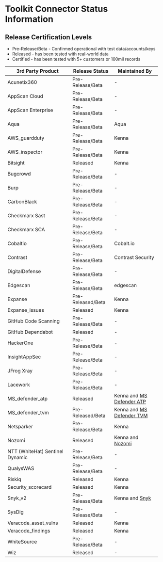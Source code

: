 # Toolkit Connector Status Information

## Release Certification Levels

- Pre-Release/Beta - Confirmed operational with test data/accounts/keys
- Released - has been tested with real-world data
- Certified - has been tested with 5+ customers or 100mil records




| 3rd Party Product | Release Status | Maintained By |
| --- | --- | --- |
| Acunetix360 | Pre-Release/Beta | - |
| AppScan Cloud | Pre-Release/Beta | - |
| AppScan Enterprise | Pre-Release/Beta | - |
| Aqua | Pre-Release/Beta | Aqua |
| AWS_guardduty | Pre-Release/Beta | Kenna |
| AWS_inspector | Pre-Release/Beta | Kenna |
| Bitsight | Released | Kenna |
| Bugcrowd | Pre-Release/Beta | - |
| Burp | Pre-Release/Beta | - |
| CarbonBlack | Pre-Release/Beta | - |
| Checkmarx Sast | Pre-Release/Beta | - |
| Checkmarx SCA | Pre-Release/Beta | - |
| Cobaltio | Pre-Release/Beta | Cobalt.io |
| Contrast | Pre-Release/Beta | Contrast Security |
| DigitalDefense | Pre-Release/Beta | - |
| Edgescan | Pre-Release/Beta | edgescan |
| Expanse | Pre-Released/Beta | Kenna |
| Expanse_issues | Released | Kenna | 
| GitHub Code Scanning | Pre-Release/Beta | - |
| GitHub Dependabot | Released | - |
| HackerOne | Pre-Release/Beta | - |
| InsightAppSec | Pre-Release/Beta | - |
| JFrog Xray | Pre-Release/Beta | - |
| Lacework | Pre-Release/Beta | - |
| MS_defender_atp | Released | Kenna and [MS Defender ATP](https://securitycenter.windows.com/) |
| MS_defender_tvm | Pre-Released/Beta | Kenna and [MS Defender TVM](https://securitycenter.windows.com/) |
| Netsparker | Pre-Release/Beta | Kenna |
| Nozomi | Released | Kenna and [Nozomi](https://www.nozominetworks.com/) |
| NTT (WhiteHat) Sentinel Dynamic | Pre-Release/Beta | - |
| QualysWAS | Pre-Release/Beta | - |
| Riskiq | Released | Kenna |
| Security_scorecard | Released | Kenna |
| Snyk_v2 | Pre-Release/Beta | Kenna and [Snyk](https://snyk.io/) |
| SysDig | Pre-Release/Beta | - |
| Veracode_asset_vulns | Released | Kenna |
| Veracode_findings | Released | Kenna |
| WhiteSource | Pre-Release/Beta | - |
| Wiz | Released | - |
